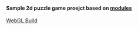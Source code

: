 #### Sample 2d puzzle game proejct based on [modules](https://github.com/vadim-agamov/modules)

[WebGL Build](https://vadim-agamov.github.io/2048/index.html)
